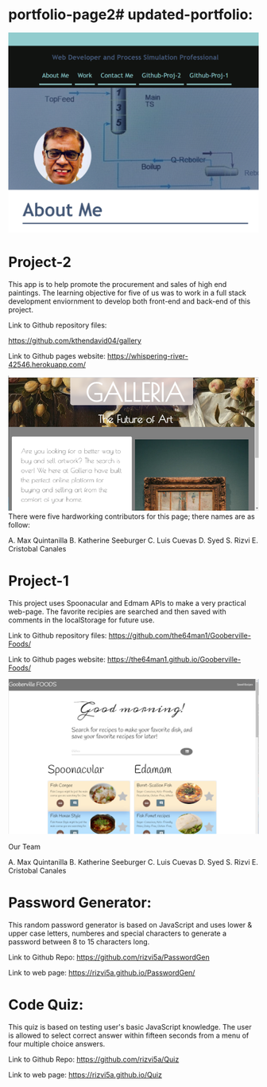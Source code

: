 # portfolio-page2# updated-portfolio:
<img src="assets/images/page2-portfolio.png" alt="page2-portfolio Picture>/img">  

# Project-2

This app is to help promote the procurement and sales of high end paintings. The learning objective for five of us was to work in a full stack development enviornment to develop both front-end and back-end of this project.

Link to Github repository files: 

https://github.com/kthendavid04/gallery

Link to Github pages website: 
https://whispering-river-42546.herokuapp.com/

 <img src="assets/images/project-2.png" alt="project-2 Picture>/img"> 
There were five hardworking contributors for this page; there names are as follow:

A. Max Quintanilla
B. Katherine Seeburger
C. Luis Cuevas
D. Syed S. Rizvi
E. Cristobal Canales

# Project-1

This project uses Spoonacular and Edmam APIs to make a very practical web-page. The favorite recipies are searched and then saved with comments in the localStorage for future use.

Link to Github repository files: https://github.com/the64man1/Gooberville-Foods/

Link to Github pages website: https://the64man1.github.io/Gooberville-Foods/

<img src="assets/images/project-1.png" alt="project-1 Picture>/img"> 


Our Team

A. Max Quintanilla
B. Katherine Seeburger
C. Luis Cuevas
D. Syed S. Rizvi
E. Cristobal Canales

# Password Generator:

This random password generator is based on JavaScript and uses lower & upper case letters, numberes and special characters to generate a password between 8 to 15 characters long.

Link to Github Repo: https://github.com/rizvi5a/PasswordGen

Link to web page: https://rizvi5a.github.io/PasswordGen/

<!-- <img src="assets/images/Password-Generator.png" alt="Password Generator Picture>/img">   -->

# Code Quiz:

This quiz is based on testing user's basic JavaScript knowledge. The user is allowed to select correct answer within fifteen seconds from a menu of four multiple choice answers. 

Link to Github Repo: https://github.com/rizvi5a/Quiz

Link to web page: https://rizvi5a.github.io/Quiz

<!-- <img src="assets/images/Code-Quiz.png" alt="Code Quiz Picture>/img"> -->
